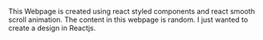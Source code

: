 This Webpage is created using react styled components and react smooth scroll animation.
The content in this webpage is random.
I just wanted to create a design in Reactjs.
